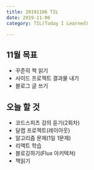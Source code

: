 ```yaml
---
title: 20191106 TIL
date: 2019-11-06
category: TIL(Today I Learned)

---
```


## 11월 목표

- 꾸준히 책 읽기
- 사이드 프로젝트 결과물 내기
- 블로그 글 쓰기

## 오늘 할 것

- 코드스피츠 강의 듣기(2회차)
- 달랩 프로젝트(레이아웃)
- 알고리즘 문제(1일 1문제)
- 리액트 학습
- 블로깅하기(Flux 아키텍쳐)
- 책읽기

